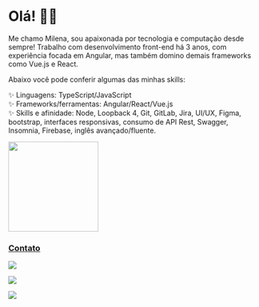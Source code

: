 # Olá! 👩‍💻

Me chamo Milena, sou apaixonada por tecnologia e computação desde sempre! Trabalho com desenvolvimento front-end há 3 anos, com experiência focada em Angular, mas também domino demais frameworks como Vue.js e React.

Abaixo você pode conferir algumas das minhas skills:

✨ Linguagens: TypeScript/JavaScript<br>
✨ Frameworks/ferramentas: Angular/React/Vue.js<br>
✨ Skills e afinidade: Node, Loopback 4, Git, GitLab, Jira, UI/UX, Figma, bootstrap, interfaces responsivas, consumo de API Rest, Swagger, Insomnia, Firebase, inglês avançado/fluente.<br>

<div>
<a href="https://github.com/milenahas">
<img loading="lazy" height="180em" src="https://github-readme-stats.vercel.app/api/top-langs/?username=milenahas&layout=compact&langs_count=7&theme=dracula"/>
</div>

### Contato
<div>
<a href = "mailto:milena.has@hotmail.com"><img loading="lazy" src="https://img.shields.io/badge/-Email-005FF9?logo=maildotru&logoColor=white&style=for-the-badge" target="_blank"></a>
  
<a href="https://www.linkedin.com/in/milena-alves-0b2635195/" target="_blank"><img loading="lazy" src="https://img.shields.io/badge/-LinkedIn-%230077B5?style=for-the-badge&logo=linkedin&logoColor=white" target="_blank"></a>   
</div>

![](https://komarev.com/ghpvc/?username=milenahas&label=Views&color=ff69b4) 
